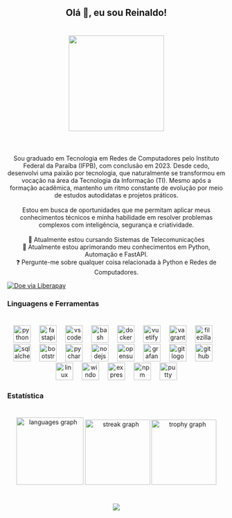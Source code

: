 <h2 align="center">Olá 👋, eu sou Reinaldo!</h2>

###

<br clear="both">

<div align="center">
  <img height="220" src="https://media2.giphy.com/media/v1.Y2lkPTc5MGI3NjExb2wxODNvMmJzeDhydWEybHM2NnltOHVtb3l0ZWo3c3ZwYWNlNGRnbiZlcD12MV9pbnRlcm5hbF9naWZfYnlfaWQmY3Q9cw/5dLoIhuX12Nl1MnQJ1/giphy.gif"  />
</div>

###

<br clear="both">

<p align="center">Sou graduado em Tecnologia em Redes de Computadores pelo Instituto Federal da Paraíba (IFPB), com conclusão em 2023. Desde cedo, desenvolvi uma paixão por tecnologia, que naturalmente se transformou em vocação na área da Tecnologia da Informação (TI). Mesmo após a formação acadêmica, mantenho um ritmo constante de evolução por meio de estudos autodidatas e projetos práticos.<br><br>Estou em busca de oportunidades que me permitam aplicar meus conhecimentos técnicos e minha habilidade em resolver problemas complexos com inteligência, segurança e criatividade.<br><br>🔭 Atualmente estou cursando Sistemas de Telecomunicações<br>🌱 Atualmente estou aprimorando meu conhecimentos em Python, Automação e FastAPI.<br>❓ Pergunte-me sobre qualquer coisa relacionada à Python e Redes de Computadores.</p>

<a href="https://liberapay.com/mr-reinaldo" target="_blank">
  <img src="https://img.shields.io/badge/Donate-Liberapay-f6c915.svg?style=flat-square&logo=liberapay" alt="Doe via Liberapay"/>
</a>


###

<h3 align="left">Linguagens e Ferramentas</h3>

###

<br clear="both">

<div align="center">
  <img src="https://cdn.jsdelivr.net/gh/devicons/devicon/icons/python/python-original.svg" height="40" alt="python logo"  />
  <img width="12" />
  <img src="https://cdn.jsdelivr.net/gh/devicons/devicon/icons/fastapi/fastapi-original.svg" height="40" alt="fastapi logo"  />
  <img width="12" />
  <img src="https://cdn.jsdelivr.net/gh/devicons/devicon/icons/vscode/vscode-original.svg" height="40" alt="vscode logo"  />
  <img width="12" />
  <img src="https://cdn.jsdelivr.net/gh/devicons/devicon/icons/bash/bash-original.svg" height="40" alt="bash logo"  />
  <img width="12" />
  <img src="https://cdn.jsdelivr.net/gh/devicons/devicon/icons/docker/docker-plain-wordmark.svg" height="40" alt="docker logo"  />
  <img width="12" />
  <img src="https://cdn.jsdelivr.net/gh/devicons/devicon/icons/vuetify/vuetify-original.svg" height="40" alt="vuetify logo"  />
  <img width="12" />
  <img src="https://cdn.jsdelivr.net/gh/devicons/devicon/icons/vagrant/vagrant-original.svg" height="40" alt="vagrant logo"  />
  <img width="12" />
  <img src="https://cdn.jsdelivr.net/gh/devicons/devicon/icons/filezilla/filezilla-plain.svg" height="40" alt="filezilla logo"  />
  <img width="12" />
  <img src="https://cdn.jsdelivr.net/gh/devicons/devicon/icons/sqlalchemy/sqlalchemy-original.svg" height="40" alt="sqlalchemy logo"  />
  <img width="12" />
  <img src="https://cdn.jsdelivr.net/gh/devicons/devicon/icons/bootstrap/bootstrap-original.svg" height="40" alt="bootstrap logo"  />
  <img width="12" />
  <img src="https://cdn.jsdelivr.net/gh/devicons/devicon/icons/pycharm/pycharm-original.svg" height="40" alt="pycharm logo"  />
  <img width="12" />
  <img src="https://cdn.jsdelivr.net/gh/devicons/devicon/icons/nodejs/nodejs-original.svg" height="40" alt="nodejs logo"  />
  <img width="12" />
  <img src="https://cdn.jsdelivr.net/gh/devicons/devicon/icons/opensuse/opensuse-original-wordmark.svg" height="40" alt="opensuse logo"  />
  <img width="12" />
  <img src="https://cdn.jsdelivr.net/gh/devicons/devicon/icons/grafana/grafana-original.svg" height="40" alt="grafana logo"  />
  <img width="12" />
  <img src="https://cdn.jsdelivr.net/gh/devicons/devicon/icons/git/git-original.svg" height="40" alt="git logo"  />
  <img width="12" />
  <img src="https://cdn.jsdelivr.net/gh/devicons/devicon/icons/github/github-original.svg" height="40" alt="github logo"  />
  <img width="12" />
  <img src="https://cdn.jsdelivr.net/gh/devicons/devicon/icons/linux/linux-original.svg" height="40" alt="linux logo"  />
  <img width="12" />
  <img src="https://cdn.jsdelivr.net/gh/devicons/devicon/icons/windows8/windows8-original.svg" height="40" alt="windows8 logo"  />
  <img width="12" />
  <img src="https://cdn.jsdelivr.net/gh/devicons/devicon/icons/express/express-original.svg" height="40" alt="express logo"  />
  <img width="12" />
  <img src="https://cdn.jsdelivr.net/gh/devicons/devicon/icons/npm/npm-original-wordmark.svg" height="40" alt="npm logo"  />
  <img width="12" />
  <img src="https://cdn.jsdelivr.net/gh/devicons/devicon/icons/putty/putty-original.svg" height="40" alt="putty logo"  />
</div>

###

<h3 align="left">Estatística</h3>

###

<br clear="both">

<div align="center">
  <img src="https://github-readme-stats.vercel.app/api/top-langs?username=mr-reinaldo&locale=pt-br&hide_title=false&layout=compact&card_width=320&langs_count=8&theme=vue&hide_border=true&order=2" height="155" alt="languages graph"  />
  <img src="https://streak-stats.demolab.com?user=mr-reinaldo&locale=pt-br&mode=daily&theme=vue&hide_border=true&border_radius=5&order=3" height="150" alt="streak graph"  />
  <img src="https://github-profile-trophy.vercel.app?username=mr-reinaldo&theme=flat&column=-1&row=1&margin-w=8&margin-h=8&no-bg=false&no-frame=true&order=4" height="150" alt="trophy graph"  />
</div>

###

<br clear="both">

<div align="center">
  <img src="https://profile-counter.glitch.me/mr-reinaldo/count.svg?"  />
</div>

###
